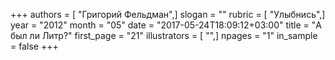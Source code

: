 +++
authors = [ "Григорий Фельдман",]
slogan = ""
rubric = [ "Улыбнись",]
year = "2012"
month = "05"
date = "2017-05-24T18:09:12+03:00"
title = "А был ли Литр?"
first_page = "21"
illustrators = [ "",]
npages = "1"
in_sample = false
+++
